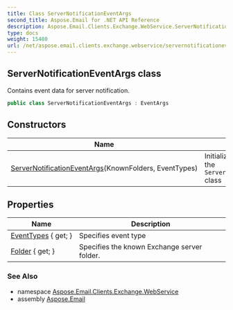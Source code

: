 ```yaml
---
title: Class ServerNotificationEventArgs
second_title: Aspose.Email for .NET API Reference
description: Aspose.Email.Clients.Exchange.WebService.ServerNotificationEventArgs class. Contains event data for server notification
type: docs
weight: 15480
url: /net/aspose.email.clients.exchange.webservice/servernotificationeventargs/
---
```

## ServerNotificationEventArgs class

Contains event data for server notification.

```csharp
public class ServerNotificationEventArgs : EventArgs
```

## Constructors

| Name | Description |
| --- | --- |
| [ServerNotificationEventArgs](servernotificationeventargs/)(KnownFolders, EventTypes) | Initializes a new instance of the `ServerNotificationEventArgs` class |

## Properties

| Name | Description |
| --- | --- |
| [EventTypes](../../aspose.email.clients.exchange.webservice/servernotificationeventargs/eventtypes/) { get; } | Specifies event type |
| [Folder](../../aspose.email.clients.exchange.webservice/servernotificationeventargs/folder/) { get; } | Specifies the known Exchange server folder. |

### See Also

* namespace [Aspose.Email.Clients.Exchange.WebService](../../aspose.email.clients.exchange.webservice/)
* assembly [Aspose.Email](../../)


